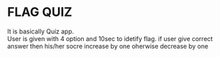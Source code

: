 # FLAG QUIZ

It is basically Quiz app.<br/>
User is given with 4 option and 10sec to idetify flag. if user give correct answer then his/her socre increase by one oherwise decrease by one
